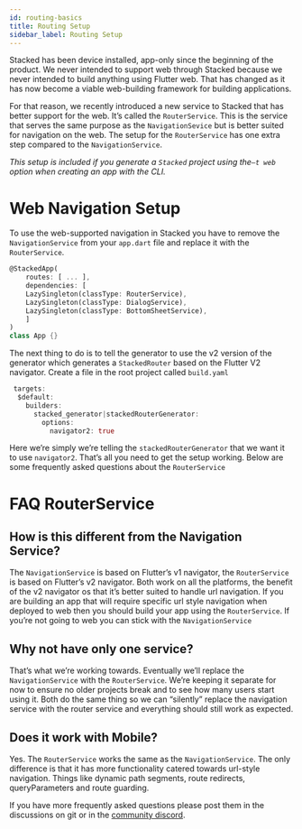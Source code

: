 ```yaml
---
id: routing-basics
title: Routing Setup
sidebar_label: Routing Setup
---
```


Stacked has been device installed, app-only since the beginning of the product. We never intended to support web through Stacked because we never intended to build anything using Flutter web. That has changed as it has now become a viable web-building framework for building applications. 

For that reason, we recently introduced a new service to Stacked that has better support for the web. It’s called the `RouterService`. This is the service that serves the same purpose as the `NavigationSevice` but is better suited for navigation on the web. The setup for the `RouterService` has one extra step compared to the `NavigationService`.

_This setup is included if you generate a `Stacked` project using the`—t web` option when creating an app with the CLI._

# Web Navigation Setup

To use the web-supported navigation in Stacked you have to remove the `NavigationService` from your `app.dart` file and replace it with the `RouterService`.

```dart
@StackedApp(
	routes: [ ... ],
	dependencies: [
    LazySingleton(classType: RouterService),
    LazySingleton(classType: DialogService),
    LazySingleton(classType: BottomSheetService),
	]
)
class App {}
```

The next thing to do is to tell the generator to use the v2 version of the generator which generates a `StackedRouter` based on the Flutter V2 navigator. Create a file in the root project called `build.yaml`

```dart
 targets:
  $default:
    builders:
      stacked_generator|stackedRouterGenerator:
        options:
          navigator2: true
```

Here we’re simply we’re telling the `stackedRouterGenerator` that we want it to use `navigator2`. That’s all you need to get the setup working. Below are some frequently asked questions about the `RouterService`

# FAQ RouterService

## How is this different from the Navigation Service?

The `NavigationService` is based on Flutter’s v1 navigator, the `RouterService` is based on Flutter’s v2 navigator. Both work on all the platforms, the benefit of the v2 navigator os that it’s better suited to handle url navigation. If you are building an app that will require specific url style navigation when deployed to web then you should build your app using the `RouterService`. If you’re not going to web you can stick with the `NavigationService`

## Why not have only one service?

That’s what we’re working towards. Eventually we’ll replace the `NavigationService` with the `RouterService`. We’re keeping it separate for now to ensure no older projects break and to see how many users start using it. Both do the same thing so we can “silently” replace the navigation service with the router service and everything should still work as expected. 

## Does it work with Mobile?

Yes. The `RouterService` works the same as the `NavigationService`. The only difference is that it has more functionality catered towards url-style navigation. Things like dynamic path segments, route redirects, queryParameters and route guarding. 

If you have more frequently asked questions please post them in the discussions on git or in the [community discord](https://discord.gg/SAsvNZRep3).